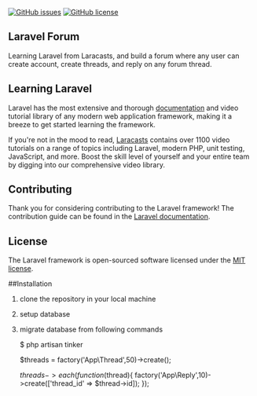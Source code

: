 
[![GitHub issues](https://img.shields.io/github/issues/NehalPatel/forum.svg)](https://github.com/NehalPatel/forum/issues)
[![GitHub license](https://img.shields.io/github/license/NehalPatel/forum.svg)](https://github.com/NehalPatel/forum/blob/master/LICENSE)


## Laravel Forum

Learning Laravel from Laracasts, and build a forum where any user can create account, create threads, and reply on any forum thread.

## Learning Laravel

Laravel has the most extensive and thorough [documentation](https://laravel.com/docs) and video tutorial library of any modern web application framework, making it a breeze to get started learning the framework.

If you're not in the mood to read, [Laracasts](https://laracasts.com) contains over 1100 video tutorials on a range of topics including Laravel, modern PHP, unit testing, JavaScript, and more. Boost the skill level of yourself and your entire team by digging into our comprehensive video library.

## Contributing

Thank you for considering contributing to the Laravel framework! The contribution guide can be found in the [Laravel documentation](https://laravel.com/docs/contributions).

## License

The Laravel framework is open-sourced software licensed under the [MIT license](https://opensource.org/licenses/MIT).

##Installation
1. clone the repository in your local machine
2. setup database
3. migrate database from following commands

	$ php artisan tinker

	$threads = factory('App\Thread',50)->create();

	$threads->each(function($thread){ factory('App\Reply',10)->create(['thread_id' => $thread->id]); });
